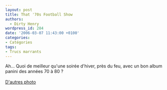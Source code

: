 ```yaml
---
layout: post
title: That '70s Football Show
authors:
  - Dirty Henry
wordpress_id: 284
date: '2006-03-07 11:43:00 +0100'
categories:
- Catégories
tags:
- Trucs marrants
---
```

Ah... Quoi de meilleur qu'une soirée d'hiver, près du feu, avec un bon album panini des années 70 à 80 ?<br /><br /><a href="http://footnostalgie.free.fr/index3.htm">D'autres photo</a>
